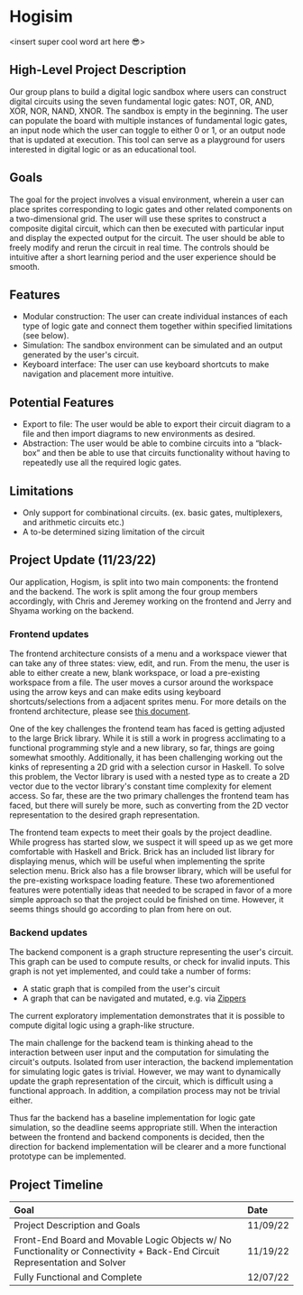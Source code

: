 # Hogisim
<insert super cool word art here 😎>
## High-Level Project Description
Our group plans to build a digital logic sandbox where users can construct digital circuits using the seven fundamental logic gates: NOT, OR, AND, XOR, NOR, NAND, XNOR.
The sandbox is empty in the beginning. The user can populate the board with multiple instances of fundamental logic gates, an input node which the user can toggle to either 0 or 1, or an output node that is updated at execution.
This tool can serve as a playground for users interested in digital logic or as an educational tool.

## Goals
The goal for the project involves a visual environment, wherein a user can place sprites corresponding to logic gates and other related components on a two-dimensional grid.
The user will use these sprites to construct a composite digital circuit, which can then be executed with particular input and display the expected output for the circuit.
The user should be able to freely modify and rerun the circuit in real time.
The controls should be intuitive after a short learning period and the user experience should be smooth.

## Features
- Modular construction: The user can create individual instances of each type of logic gate and connect them together within specified limitations (see below).
- Simulation: The sandbox environment can be simulated and an output generated by the user's circuit.
- Keyboard interface: The user can use keyboard shortcuts to make navigation and placement more intuitive.

## Potential Features
- Export to file: The user would be able to export their circuit diagram to a file and then import diagrams to new environments as desired.
- Abstraction: The user would be able to combine circuits into a “black-box” and then be able to use that circuits functionality without having to repeatedly use all the required logic gates.

## Limitations
- Only support for combinational circuits. (ex. basic gates, multiplexers, and arithmetic circuits etc.)
- A to-be determined sizing limitation of the circuit

## Project Update (11/23/22)
Our application, Hogism, is split into two main components: the frontend and the backend.
The work is split among the four group members accordingly, with Chris and Jeremey working on the frontend and Jerry and Shyama working on the backend.

### Frontend updates
The frontend architecture consists of a menu and a workspace viewer that can take any of three states: view, edit, and run.
From the menu, the user is able to either create a new, blank workspace, or load a pre-existing workspace from a file.
The user moves a cursor around the workspace using the arrow keys and can make edits using keyboard shortcuts/selections from a adjacent sprites menu.
For more details on the frontend architecture, please see [this document](doc/arch/frontend.md).

One of the key challenges the frontend team has faced is getting adjusted to the large Brick library.
While it is still a work in progress acclimating to a functional programming style and a new library, so far, things are going somewhat smoothly.
Additionally, it has been challenging working out the kinks of representing a 2D grid with a selection cursor in Haskell.
To solve this problem, the Vector library is used with a nested type as to create a 2D vector due to the vector library's constant time complexity for element access.
So far, these are the two primary challenges the frontend team has faced, but there will surely be more, such as converting from the 2D vector representation to the desired graph representation.

The frontend team expects to meet their goals by the project deadline.
While progress has started slow, we suspect it will speed up as we get more comfortable with Haskell and Brick.
Brick has an included list library for displaying menus, which will be useful when implementing the sprite selection menu.
Brick also has a file browser library, which will be useful for the pre-existing workspace loading feature.
These two aforementioned features were potentially ideas that needed to be scraped in favor of a more simple approach so that the project could be finished on time.
However, it seems things should go according to plan from here on out.

### Backend updates
The backend component is a graph structure representing the user's circuit. This graph can be used to compute results, or check for invalid inputs. This graph is not yet implemented, and could take a number of forms:
- A static graph that is compiled from the user's circuit
- A graph that can be navigated and mutated, e.g. via [Zippers](http://learnyouahaskell.com/zippers)

The current exploratory implementation demonstrates that it is possible to compute digital logic using a graph-like structure.

The main challenge for the backend team is thinking ahead to the interaction between user input and the computation for simulating the circuit's outputs. 
Isolated from user interaction, the backend implementation for simulating logic gates is trivial. However, we may want to dynamically update the graph representation of the circuit, which is difficult using a functional approach. In addition, a compilation process may not be trivial either.

Thus far the backend has a baseline implementation for logic gate simulation, so the deadline seems appropriate still.
When the interaction between the frontend and backend components is decided, then the direction for backend implementation will be clearer and a more functional prototype can be implemented.

## Project Timeline
| Goal | Date |
|:---  | :--- |
| Project Description and Goals | 11/09/22 |
| Front-End Board and Movable Logic Objects w/ No Functionality or Connectivity + Back-End Circuit Representation and Solver | 11/19/22 |
| Fully Functional and Complete | 12/07/22 |
